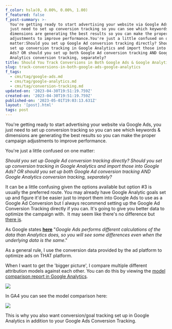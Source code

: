 ```yaml
---
f_color: hsla(0, 0.00%, 0.00%, 1.00)
f_featured: false
f_post-summary: >-
  You're getting ready to start advertising your website via Google Ads, you
  just need to set up conversion tracking so you can see which keywords &
  dimensions are generating the best results so you can make the proper campaign
  adjustments to improve performance.You're just a little confused on one
  matter:Should you set up Google Ad conversion tracking directly? Should you
  set up conversion tracking in Google Analytics and import those into Google
  Ads? OR should you set up both Google Ad conversion tracking AND Google
  Analytics conversion tracking, separately?
title: Should You Track Conversions in Both Google Ads & Google Analytics?
slug: track-conversions-in-both-google-ads-google-analytics
f_tags:
  - cms/tag/google-ads.md
  - cms/tag/google-analytics.md
  - cms/tag/conversion-tracking.md
updated-on: '2023-04-30T19:51:19.759Z'
created-on: '2023-04-30T19:51:19.759Z'
published-on: '2023-05-01T19:03:13.631Z'
layout: '[post].html'
tags: post
---
```


You're getting ready to start advertising your website via Google Ads, you just need to set up conversion tracking so you can see which keywords & dimensions are generating the best results so you can make the proper campaign adjustments to improve performance.

You're just a little confused on one matter:

_Should you set up Google Ad conversion tracking directly? Should you set up conversion tracking in Google Analytics and import those into Google Ads? OR should you set up both Google Ad conversion tracking AND Google Analytics conversion tracking, separately?_

It can be a little confusing given the options available but option #3 is usually the preferred route. You may already have Google Analytic goals set up and figure it'd be easier just to import them into Google Ads to use as a Google Ad Conversion but I always recommend setting up the Google Ad Conversion Tracking directly if you can. It's going to give you better data to optimize the campaign with.  It may seem like there's no difference but [there is](https://freak.marketing/google-analytics-google-ads-conversion-numbers-arent-matching/).

As Google states [**here**](https://support.google.com/analytics/answer/1034383?hl=en&ref=freak.marketing#zippy=%2Cin-this-article) "_Google Ads performs different calculations of the data than Analytics does, so you will see some differences even when the underlying data is the same_."

As a general rule, I use the conversion data provided by the ad platform to optimize ads on THAT platform.

When I want to get the 'bigger picture', I compare multiple different attribution models against each other. You can do this by viewing the [model comparison report in Google Analytics](https://support.google.com/analytics/answer/6148697?hl=en&ref=freak.marketing#zippy=%2Cin-this-article).

![](https://uploads-ssl.webflow.com/643ef3037ed557253b9bbcfe/644eacec8a6c794e103bf07f_CleanShot-2022-05-28-at-10.10.19%402x.jpeg)

In GA4 you can see the model comparison here:

![](https://uploads-ssl.webflow.com/643ef3037ed557253b9bbcfe/644eacedc59ca610c5b9683c_CleanShot-2022-05-28-at-10.15.33%402x.jpeg)

This is why you also want conversion/goal tracking set up in Google Analytics in addition to your Google Ads Conversion Tracking.

‍
